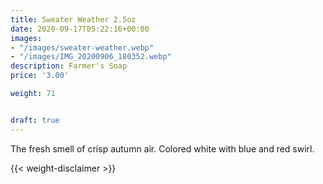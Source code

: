 ```yaml
---
title: Sweater Weather 2.5oz
date: 2020-09-17T05:22:16+00:00
images:
- "/images/sweater-weather.webp"
- "/images/IMG_20200906_180352.webp"
description: Farmer's Soap
price: '3.00'

weight: 71


draft: true
---
```

The fresh smell of crisp autumn air. Colored white with blue and red swirl.



{{< weight-disclaimer >}}